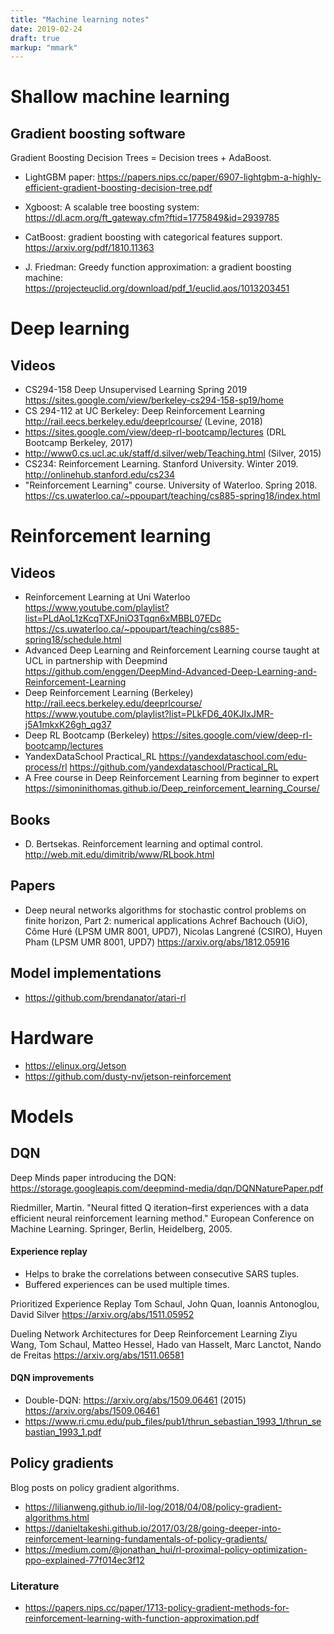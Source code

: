 ```yaml
---
title: "Machine learning notes"
date: 2019-02-24
draft: true
markup: "mmark"
---
```



# Shallow machine learning
## Gradient boosting software

Gradient Boosting Decision Trees = Decision trees + AdaBoost.

* LightGBM paper: https://papers.nips.cc/paper/6907-lightgbm-a-highly-efficient-gradient-boosting-decision-tree.pdf
* Xgboost: A scalable tree boosting system: https://dl.acm.org/ft_gateway.cfm?ftid=1775849&id=2939785
* CatBoost: gradient boosting with categorical features support. https://arxiv.org/pdf/1810.11363

* J. Friedman: Greedy function approximation: a gradient boosting machine: https://projecteuclid.org/download/pdf_1/euclid.aos/1013203451

# Deep learning
## Videos

* CS294-158 Deep Unsupervised Learning Spring 2019 https://sites.google.com/view/berkeley-cs294-158-sp19/home
* CS 294-112 at UC Berkeley: Deep Reinforcement Learning http://rail.eecs.berkeley.edu/deeprlcourse/ (Levine, 2018)
* https://sites.google.com/view/deep-rl-bootcamp/lectures (DRL Bootcamp Berkeley, 2017)
* http://www0.cs.ucl.ac.uk/staff/d.silver/web/Teaching.html (Silver, 2015)
* CS234: Reinforcement Learning. Stanford University. Winter 2019. http://onlinehub.stanford.edu/cs234
* "Reinforcement Learning" course. University of Waterloo. Spring 2018. https://cs.uwaterloo.ca/~ppoupart/teaching/cs885-spring18/index.html

# Reinforcement learning

## Videos

* Reinforcement Learning at Uni Waterloo https://www.youtube.com/playlist?list=PLdAoL1zKcqTXFJniO3Tqqn6xMBBL07EDc https://cs.uwaterloo.ca/~ppoupart/teaching/cs885-spring18/schedule.html
* Advanced Deep Learning and Reinforcement Learning course taught at UCL in partnership with Deepmind https://github.com/enggen/DeepMind-Advanced-Deep-Learning-and-Reinforcement-Learning
* Deep Reinforcement Learning (Berkeley) http://rail.eecs.berkeley.edu/deeprlcourse/ https://www.youtube.com/playlist?list=PLkFD6_40KJIxJMR-j5A1mkxK26gh_qg37
* Deep RL Bootcamp (Berkeley) https://sites.google.com/view/deep-rl-bootcamp/lectures
* YandexDataSchool Practical_RL https://yandexdataschool.com/edu-process/rl https://github.com/yandexdataschool/Practical_RL
* A Free course in Deep Reinforcement Learning from beginner to expert https://simoninithomas.github.io/Deep_reinforcement_learning_Course/

## Books

* D. Bertsekas. Reinforcement learning and optimal control. http://web.mit.edu/dimitrib/www/RLbook.html

## Papers

* Deep neural networks algorithms for stochastic control problems on finite horizon, Part 2: numerical applications
Achref Bachouch (UiO), Côme Huré (LPSM UMR 8001, UPD7), Nicolas Langrené (CSIRO), Huyen Pham (LPSM UMR 8001, UPD7) https://arxiv.org/abs/1812.05916

## Model implementations

* https://github.com/brendanator/atari-rl

# Hardware

* https://elinux.org/Jetson
* https://github.com/dusty-nv/jetson-reinforcement

# Models

## DQN 

Deep Minds paper introducing the DQN: https://storage.googleapis.com/deepmind-media/dqn/DQNNaturePaper.pdf

Riedmiller, Martin. "Neural fitted Q iteration–first experiences with a data efficient neural reinforcement learning method." European Conference on Machine Learning. Springer, Berlin, Heidelberg, 2005.

#### Experience replay
* Helps to brake the correlations between consecutive SARS tuples. 
* Buffered experiences can be used multiple times. 

Prioritized Experience Replay
Tom Schaul, John Quan, Ioannis Antonoglou, David Silver https://arxiv.org/abs/1511.05952

Dueling Network Architectures for Deep Reinforcement Learning
Ziyu Wang, Tom Schaul, Matteo Hessel, Hado van Hasselt, Marc Lanctot, Nando de Freitas 
https://arxiv.org/abs/1511.06581

#### DQN improvements

* Double-DQN: https://arxiv.org/abs/1509.06461 (2015) https://arxiv.org/abs/1509.06461
* https://www.ri.cmu.edu/pub_files/pub1/thrun_sebastian_1993_1/thrun_sebastian_1993_1.pdf

## Policy gradients

Blog posts on policy gradient algorithms.

* https://lilianweng.github.io/lil-log/2018/04/08/policy-gradient-algorithms.html
* https://danieltakeshi.github.io/2017/03/28/going-deeper-into-reinforcement-learning-fundamentals-of-policy-gradients/
* https://medium.com/@jonathan_hui/rl-proximal-policy-optimization-ppo-explained-77f014ec3f12

### Literature

* https://papers.nips.cc/paper/1713-policy-gradient-methods-for-reinforcement-learning-with-function-approximation.pdf




